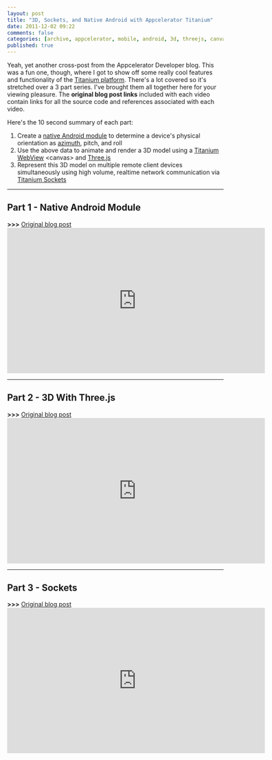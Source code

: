 ```yaml
---
layout: post
title: "3D, Sockets, and Native Android with Appcelerator Titanium"
date: 2011-12-02 09:22
comments: false
categories: [archive, appcelerator, mobile, android, 3d, threejs, canvas]
published: true
---
```


Yeah, yet another cross-post from the Appcelerator Developer blog. This was a fun one, though, where I got to show off some really cool features and functionality of the <a href="http://wiki.appcelerator.org/display/guides/Quick+Start" target="_blank">Titanium platform</a>. There's a lot covered so it's stretched over a 3 part series. I've brought them all together here for your viewing pleasure. The <b>original blog post links</b> included with each video contain links for all the source code and references associated with each video.

Here's the 10 second summary of each part:

<ol>
  <li>Create a <a href="http://wiki.appcelerator.org/display/guides/Android+Module+Development+Guide" target="_blank">native Android module</a> to determine a device's physical orientation as <a href="http://en.wikipedia.org/wiki/Azimuth#Navigation" target="_blank">azimuth</a>, pitch, and roll</li>
  <li>Use the above data to animate and render a 3D model using a <a href="http://developer.appcelerator.com/apidoc/mobile/latest/Titanium.UI.WebView-object" target="_blank">Titanium WebView</a> &lt;canvas&gt; and <a href="https://github.com/mrdoob/three.js/" target="_blank">Three.js</a></li>
  <li>Represent this 3D model on multiple remote client devices simultaneously using high volume, realtime network communication via <a href="http://wiki.appcelerator.org/display/guides/Sockets" target="_blank">Titanium Sockets</a></li>
</ol>

<hr>
<h2>Part 1 - Native Android Module</h2>
<b>>>></b> <a href="http://developer.appcelerator.com/blog/2011/11/forging-titanium-episode-14-twisti-part-1-android-module.html">Original blog post</a>
<iframe src="http://player.vimeo.com/video/31868247?title=0&amp;byline=0&amp;portrait=0" width="600" height="338" frameborder="0" webkitAllowFullScreen mozallowfullscreen allowFullScreen></iframe>
<hr>

<h2>Part 2 - 3D With Three.js</h2>
<b>>>></b> <a href="http://developer.appcelerator.com/blog/2011/11/forging-titanium-episode-15-twisti-part-2-3d-with-three-js.html">Original blog post</a>
<iframe src="http://player.vimeo.com/video/32102962?title=0&amp;byline=0&amp;portrait=0" width="600" height="338" frameborder="0" webkitAllowFullScreen mozallowfullscreen allowFullScreen></iframe>
<hr>

<h2>Part 3 - Sockets</h2>
<b>>>></b> <a href="http://developer.appcelerator.com/blog/2011/12/forging-titanium-episode-16-twisti-part-3-sockets.html">Original blog post</a>
<iframe src="http://player.vimeo.com/video/32976053?title=0&amp;byline=0&amp;portrait=0" width="600" height="338" frameborder="0" webkitAllowFullScreen mozallowfullscreen allowFullScreen></iframe>